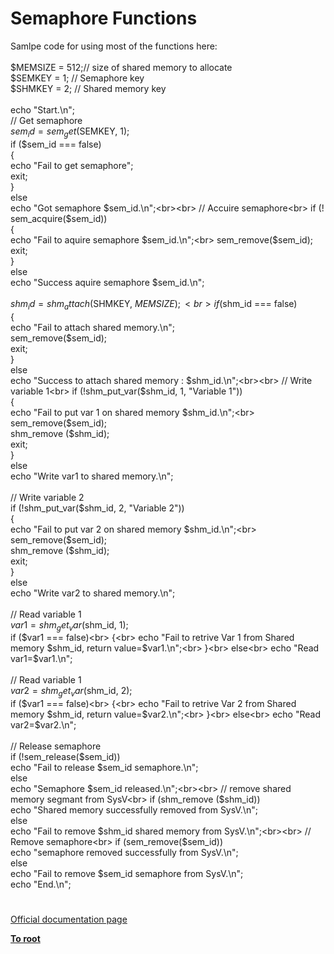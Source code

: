 # Semaphore Functions



Samlpe code for using most of the functions here:<br><br>    $MEMSIZE    =   512;//  size of shared memory to allocate<br>    $SEMKEY     =   1;  //  Semaphore key<br>    $SHMKEY     =   2;  //  Shared memory key<br><br>    echo "Start.\n";<br>    // Get semaphore<br>    $sem_id = sem_get($SEMKEY, 1);<br>    if ($sem_id === false)<br>    {<br>        echo "Fail to get semaphore";<br>        exit;<br>    }<br>    else<br>        echo "Got semaphore $sem_id.\n";<br><br>    // Accuire semaphore<br>    if (! sem_acquire($sem_id))<br>    {<br>        echo "Fail to aquire semaphore $sem_id.\n";<br>        sem_remove($sem_id);<br>        exit;<br>    }<br>    else<br>        echo "Success aquire semaphore $sem_id.\n";<br><br>    $shm_id =   shm_attach($SHMKEY, $MEMSIZE);<br>    if ($shm_id === false)<br>    {<br>        echo "Fail to attach shared memory.\n";<br>        sem_remove($sem_id);<br>        exit;<br>    }<br>    else<br>        echo "Success to attach shared memory : $shm_id.\n";<br><br>    // Write variable 1<br>    if (!shm_put_var($shm_id, 1, "Variable 1"))<br>    {<br>        echo "Fail to put var 1 on shared memory $shm_id.\n";<br>        sem_remove($sem_id);<br>        shm_remove ($shm_id);<br>        exit;<br>    }<br>    else<br>        echo "Write var1 to shared memory.\n";<br><br>    // Write variable 2<br>    if (!shm_put_var($shm_id, 2, "Variable 2"))<br>    {<br>        echo "Fail to put var 2 on shared memory $shm_id.\n";<br>        sem_remove($sem_id);<br>        shm_remove ($shm_id);<br>        exit;<br>    }<br>    else<br>        echo "Write var2 to shared memory.\n";<br><br>    // Read variable 1<br>    $var1   =   shm_get_var ($shm_id, 1);<br>    if ($var1 === false)<br>    {<br>        echo "Fail to retrive Var 1 from Shared memory $shm_id, return value=$var1.\n";<br>    }<br>    else<br>        echo "Read var1=$var1.\n";<br><br>    // Read variable 1<br>    $var2   =   shm_get_var ($shm_id, 2);<br>    if ($var1 === false)<br>    {<br>        echo "Fail to retrive Var 2 from Shared memory $shm_id, return value=$var2.\n";<br>    }<br>    else<br>        echo "Read var2=$var2.\n";<br><br>    // Release semaphore<br>    if (!sem_release($sem_id))<br>        echo "Fail to release $sem_id semaphore.\n";<br>    else<br>        echo "Semaphore $sem_id released.\n";<br><br>    // remove shared memory segmant from SysV<br>    if (shm_remove ($shm_id))<br>        echo "Shared memory successfully removed from SysV.\n";<br>    else<br>        echo "Fail to remove $shm_id shared memory from SysV.\n";<br><br>    // Remove semaphore<br>    if (sem_remove($sem_id))<br>        echo "semaphore removed successfully from SysV.\n";<br>    else<br>        echo "Fail to remove $sem_id semaphore from SysV.\n";<br>    echo "End.\n";  

#

[Official documentation page](https://www.php.net/manual/en/ref.sem.php)

**[To root](/README.md)**